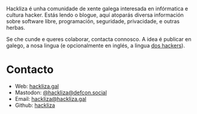 
Hackliza é unha comunidade de xente galega interesada en infórmatica e cultura hacker. Estás lendo o blogue, aquí atoparás diversa información sobre software libre, programación, seguridade, privacidade, e outras herbas.

Se che cunde e queres colaborar, contacta connosco. A idea é publicar en galego, a nosa lingua (e opcionalmente en inglés, a lingua [dos hackers](http://www.catb.org/~esr/faqs/hacker-howto.html#skills4)).

# Contacto

- Web: [hackliza.gal](https://hackliza.gal/)
- Mastodon: [@hackliza@defcon.social](https://defcon.social/@hackliza)
- Email: hackliza@hackliza.gal
- Github: [hackliza](https://github.com/hackliza)
